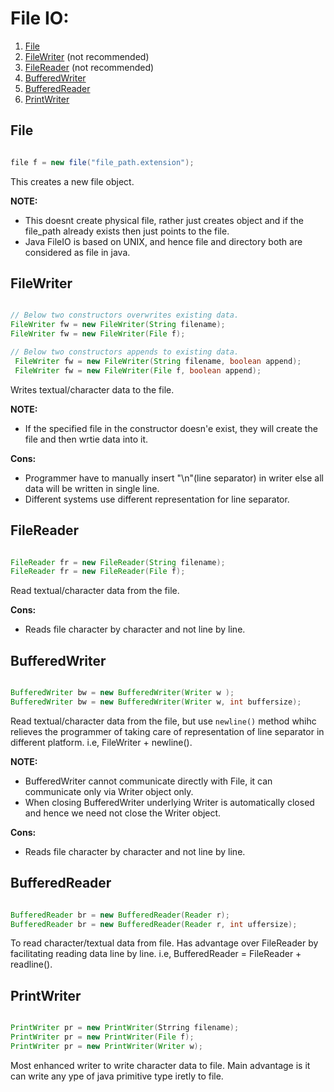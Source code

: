 # File IO:
  1. [File](#file)
  2. [FileWriter](#filewriter) (not recommended)
  3. [FileReader](#filereader) (not recommended)
  4. [BufferedWriter](#bufferedwriter)
  5. [BufferedReader](#bufferedreader)
  6. [PrintWriter](#printwriter)
  
## File
  ```java
  
  file f = new file("file_path.extension");
  
 ```
  
  This creates a new file object.
  
  **NOTE:**
  - This doesnt create physical file, rather just creates object and if the file_path already exists then just points to 
    the file.
  - Java FileIO is based on UNIX, and hence file and directory both are considered as file in java.

## FileWriter
  ```java
  
  // Below two constructors overwrites existing data.
  FileWriter fw = new FileWriter(String filename);
  FileWriter fw = new FileWriter(File f);
  
  // Below two constructors appends to existing data.
   FileWriter fw = new FileWriter(String filename, boolean append);
   FileWriter fw = new FileWriter(File f, boolean append);
  
  ```
  
  Writes textual/character data to the file.
  
  **NOTE:**
  - If the specified file in the constructor doesn'e exist, they will create the file and then wrtie data into it.
  
  **Cons:**
  - Programmer have to manually insert "\n"(line separator) in writer else all data will be written in single line.
  - Different systems use different representation for line separator.
  
## FileReader
  ```java
  
  FileReader fr = new FileReader(String filename);
  FileReader fr = new FileReader(File f);
  
  ```
  
  Read textual/character data from the file. 
  
  **Cons:**
  - Reads file character by character and not line by line. 
  
## BufferedWriter
  ```java
  
  BufferedWriter bw = new BufferedWriter(Writer w );
  BufferedWriter bw = new BufferedWriter(Writer w, int buffersize);
  
  ```
  
  Read textual/character data from the file, but use `newline()` method whihc relieves the programmer of taking care of representation of line separator in different platform.
  i.e, FileWriter + newline().
  
  **NOTE:**
  - BufferedWriter cannot communicate directly with File, it can communicate only via Writer object only.
  - When closing BufferedWriter underlying Writer is automatically closed and hence we need not close the Writer object.
  
  **Cons:**
  - Reads file character by character and not line by line. 
  
## BufferedReader
  ```java
  
  BufferedReader br = new BufferedReader(Reader r);
  BufferedReader br = new BufferedReader(Reader r, int uffersize);

  ```
    
  To read character/textual data from file. Has advantage over FileReader by facilitating reading data line by line.
  i.e, BufferedReader = FileReader + readline().


## PrintWriter
  ```java
  
  PrintWriter pr = new PrintWriter(Strring filename);
  PrintWriter pr = new PrintWriter(File f);
  PrintWriter pr = new PrintWriter(Writer w);
  
  ```
  
  Most enhanced writer to write character data to file. Main advantage is it can write any ype of java primitive type iretly to file.
  
  
